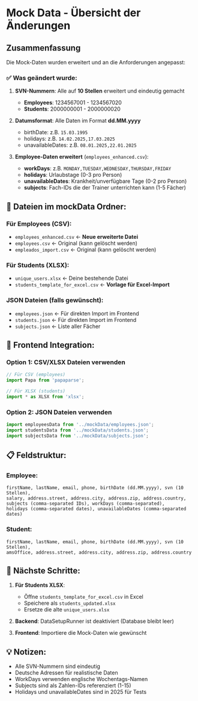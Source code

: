 # Mock Data - Übersicht der Änderungen

## Zusammenfassung
Die Mock-Daten wurden erweitert und an die Anforderungen angepasst:

### ✅ Was geändert wurde:

1. **SVN-Nummern**: Alle auf **10 Stellen** erweitert und eindeutig gemacht
   - **Employees**: 1234567001 - 1234567020
   - **Students**: 2000000001 - 2000000020

2. **Datumsformat**: Alle Daten im Format **dd.MM.yyyy**
   - birthDate: z.B. `15.03.1995`
   - holidays: z.B. `14.02.2025,17.03.2025`
   - unavailableDates: z.B. `08.01.2025,22.01.2025`

3. **Employee-Daten erweitert** (`employees_enhanced.csv`):
   - **workDays**: z.B. `MONDAY,TUESDAY,WEDNESDAY,THURSDAY,FRIDAY`
   - **holidays**: Urlaubstage (0-3 pro Person)
   - **unavailableDates**: Krankheit/unverfügbare Tage (0-2 pro Person)
   - **subjects**: Fach-IDs die der Trainer unterrichten kann (1-5 Fächer)

## 📁 Dateien im mockData Ordner:

### Für Employees (CSV):
- `employees_enhanced.csv` ← **Neue erweiterte Datei**
- `employees.csv` ← Original (kann gelöscht werden)
- `empleados_import.csv` ← Original (kann gelöscht werden)

### Für Students (XLSX):
- `unique_users.xlsx` ← Deine bestehende Datei
- `students_template_for_excel.csv` ← **Vorlage für Excel-Import**

### JSON Dateien (falls gewünscht):
- `employees.json` ← Für direkten Import im Frontend
- `students.json` ← Für direkten Import im Frontend
- `subjects.json` ← Liste aller Fächer

## 🔧 Frontend Integration:

### Option 1: CSV/XLSX Dateien verwenden
```javascript
// Für CSV (employees)
import Papa from 'papaparse';

// Für XLSX (students) 
import * as XLSX from 'xlsx';
```

### Option 2: JSON Dateien verwenden
```javascript
import employeesData from '../mockData/employees.json';
import studentsData from '../mockData/students.json';
import subjectsData from '../mockData/subjects.json';
```

## 📋 Feldstruktur:

### Employee:
```
firstName, lastName, email, phone, birthDate (dd.MM.yyyy), svn (10 Stellen),
salary, address.street, address.city, address.zip, address.country,
subjects (comma-separated IDs), workDays (comma-separated), 
holidays (comma-separated dates), unavailableDates (comma-separated dates)
```

### Student:
```
firstName, lastName, email, phone, birthDate (dd.MM.yyyy), svn (10 Stellen),
amsOffice, address.street, address.city, address.zip, address.country
```

## 🎯 Nächste Schritte:

1. **Für Students XLSX**: 
   - Öffne `students_template_for_excel.csv` in Excel
   - Speichere als `students_updated.xlsx`
   - Ersetze die alte `unique_users.xlsx`

2. **Backend**: DataSetupRunner ist deaktiviert (Database bleibt leer)

3. **Frontend**: Importiere die Mock-Daten wie gewünscht

## 💡 Notizen:
- Alle SVN-Nummern sind eindeutig
- Deutsche Adressen für realistische Daten
- WorkDays verwenden englische Wochentags-Namen
- Subjects sind als Zahlen-IDs referenziert (1-15)
- Holidays und unavailableDates sind in 2025 für Tests